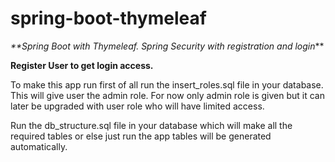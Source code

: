 # spring-boot-thymeleaf
_**Spring Boot with Thymeleaf. Spring Security with registration and login_**

**Register User to get login access.**

To make this app run first of all run the insert_roles.sql file 
in your database. This will give user the admin role. For
now only admin role is given but it can later be upgraded with 
user role who will have limited access.

Run the db_structure.sql file in your database
which will make all the required tables or else
just run the app tables will be generated automatically. 

